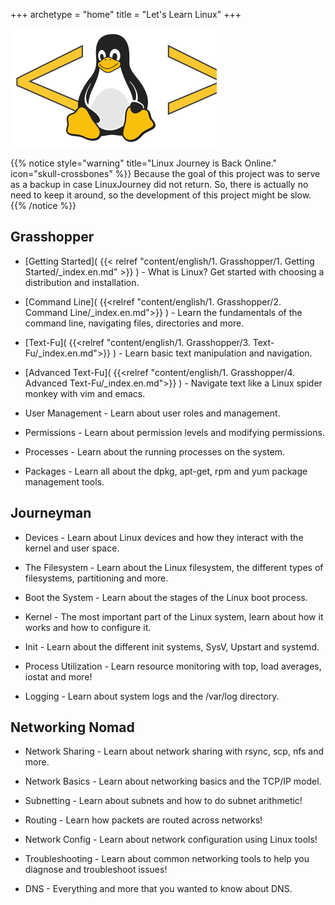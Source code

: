 +++
archetype = "home"
title = "Let's Learn Linux"
+++

![Test](Logo.svg)

{{% notice style="warning" title="Linux Journey is Back Online." icon="skull-crossbones" %}}
Because the goal of this project was to serve as a backup in case LinuxJourney did not return. So, there is actually no need to keep it around, so the development of this project might be slow.
{{% /notice %}}


## Grasshopper

* [Getting Started]( {{< relref "content/english/1. Grasshopper/1. Getting Started/_index.en.md" >}} ) - What is Linux? Get started with choosing a distribution and installation.

* [Command Line]( {{<relref "content/english/1. Grasshopper/2. Command Line/_index.en.md">}} ) - Learn the fundamentals of the command line, navigating files, directories and more.

* [Text-Fu]( {{<relref "content/english/1. Grasshopper/3. Text-Fu/_index.en.md">}} ) - Learn basic text manipulation and navigation.

* [Advanced Text-Fu]( {{<relref "content/english/1. Grasshopper/4. Advanced Text-Fu/_index.en.md">}} ) - Navigate text like a Linux spider monkey with vim and emacs.

* User Management - Learn about user roles and management.

* Permissions - Learn about permission levels and modifying permissions.

* Processes - Learn about the running processes on the system.

* Packages - Learn all about the dpkg, apt-get, rpm and yum package management tools.

## Journeyman

* Devices - Learn about Linux devices and how they interact with the kernel and user space.

* The Filesystem - Learn about the Linux filesystem, the different types of filesystems, partitioning and more.

* Boot the System - Learn about the stages of the Linux boot process.

* Kernel - The most important part of the Linux system, learn about how it works and how to configure it.

* Init - Learn about the different init systems, SysV, Upstart and systemd.

* Process Utilization - Learn resource monitoring with top, load averages, iostat and more!

* Logging - Learn about system logs and the /var/log directory.

## Networking Nomad

* Network Sharing - Learn about network sharing with rsync, scp, nfs and more.

* Network Basics - Learn about networking basics and the TCP/IP model.

* Subnetting - Learn about subnets and how to do subnet arithmetic!

* Routing - Learn how packets are routed across networks!

* Network Config - Learn about network configuration using Linux tools!

* Troubleshooting - Learn about common networking tools to help you diagnose and troubleshoot issues!

* DNS - Everything and more that you wanted to know about DNS.

